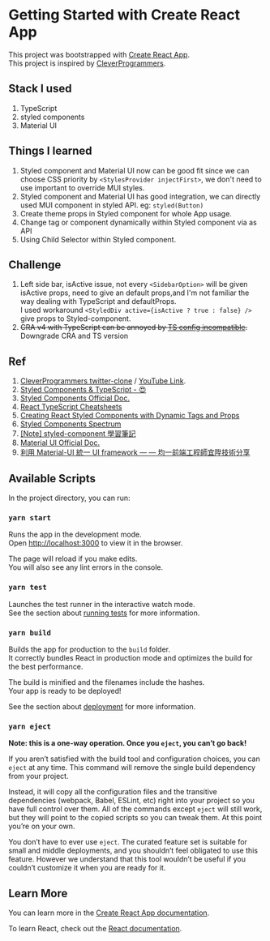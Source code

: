 # Getting Started with Create React App

This project was bootstrapped with [Create React App](https://github.com/facebook/create-react-app).\
This project is inspired by [CleverProgrammers](https://github.com/CleverProgrammers/twitter-clone).

## Stack I used

1. TypeScript
2. styled components
3. Material UI

## Things I learned

1. Styled component and Material UI now can be good fit since we can choose CSS priority by `<StylesProvider injectFirst>`, we don't need to use important to override MUI styles.
2. Styled component and Material UI has good integration, we can directly used MUI component in styled API. eg: `styled(Button)`
3. Create theme props in Styled component for whole App usage.
4. Change tag or component dynamically within Styled component via as API
5. Using Child Selector within Styled component.

## Challenge

1. Left side bar, isActive issue, not every `<SidebarOption>` will be given isActive props, need to give an default props,and I'm not familiar the way dealing with TypeScript and defaultProps.\
   I used workaround `<StyledDiv active={isActive ? true : false} />` give props to Styled-component.
2. ~~CRA v4 with TypeScript can be annoyed by [TS config incompatible](https://github.com/facebook/create-react-app/issues/9868).~~\
   Downgrade CRA and TS version

## Ref

1. [CleverProgrammers twitter-clone](https://github.com/CleverProgrammers/twitter-clone) / [YouTube Link](https://www.youtube.com/watch?v=rJjaqSTzOxI).
2. [Styled Components & TypeScript - 😍](https://blog.agney.dev/styled-components-&-typescript/)
3. [Styled Components Official Doc.](https://styled-components.com/docs)
4. [React TypeScript Cheatsheets](https://react-typescript-cheatsheet.netlify.app/)
5. [Creating React Styled Components with Dynamic Tags and Props](https://medium.com/swlh/creating-react-styled-components-with-dynamic-tags-and-props-ef965c839e64)
6. [Styled Components Spectrum](https://spectrum.chat/styled-components?msgsafter=MTUzODcyNDc3Mzc3Nw%3D%3D&tab=chat)
7. [[Note] styled-component 學習筆記](https://pjchender.github.io/2018/12/27/note-styled-component-%E5%AD%B8%E7%BF%92%E7%AD%86%E8%A8%98/)
8. [Material UI Official Doc.](https://material-ui.com/)
9. [利用 Material-UI 統一 UI framework — — 均一前端工程師宜陞技術分享](https://medium.com/@junyiacademy/%E5%88%A9%E7%94%A8-material-ui-%E7%B5%B1%E4%B8%80-ui-framework-%E5%9D%87%E4%B8%80%E5%89%8D%E7%AB%AF%E5%B7%A5%E7%A8%8B%E5%B8%AB%E5%AE%9C%E9%99%9E%E6%8A%80%E8%A1%93%E5%88%86%E4%BA%AB-1e8595e1b19f)

## Available Scripts

In the project directory, you can run:

### `yarn start`

Runs the app in the development mode.\
Open [http://localhost:3000](http://localhost:3000) to view it in the browser.

The page will reload if you make edits.\
You will also see any lint errors in the console.

### `yarn test`

Launches the test runner in the interactive watch mode.\
See the section about [running tests](https://facebook.github.io/create-react-app/docs/running-tests) for more information.

### `yarn build`

Builds the app for production to the `build` folder.\
It correctly bundles React in production mode and optimizes the build for the best performance.

The build is minified and the filenames include the hashes.\
Your app is ready to be deployed!

See the section about [deployment](https://facebook.github.io/create-react-app/docs/deployment) for more information.

### `yarn eject`

**Note: this is a one-way operation. Once you `eject`, you can’t go back!**

If you aren’t satisfied with the build tool and configuration choices, you can `eject` at any time. This command will remove the single build dependency from your project.

Instead, it will copy all the configuration files and the transitive dependencies (webpack, Babel, ESLint, etc) right into your project so you have full control over them. All of the commands except `eject` will still work, but they will point to the copied scripts so you can tweak them. At this point you’re on your own.

You don’t have to ever use `eject`. The curated feature set is suitable for small and middle deployments, and you shouldn’t feel obligated to use this feature. However we understand that this tool wouldn’t be useful if you couldn’t customize it when you are ready for it.

## Learn More

You can learn more in the [Create React App documentation](https://facebook.github.io/create-react-app/docs/getting-started).

To learn React, check out the [React documentation](https://reactjs.org/).
